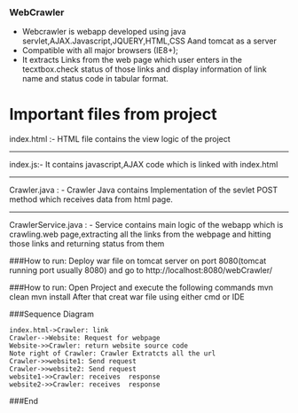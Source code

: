 
### WebCrawler

- Webcrawler is webapp developed using java servlet,AJAX.Javascript,JQUERY,HTML,CSS Aand tomcat as a server
- Compatible with all major browsers (IE8+);
- It extracts Links from the web page which user enters in the tecxtbox.check status of those links and display information of link name and status code in tabular format.

# Important files from project
index.html :- HTML file contains the view logic of the project

-------------
index.js:- It contains javascript,AJAX code which is linked with index.html

-------------
Crawler.java : - Crawler Java contains Implementation of the sevlet POST method
which receives data from html page.

-------------
CrawlerService.java : - Service contains main logic of the webapp which is crawling.web page,extracting all the links from the webpage and hitting those links and returning status from them

###How to run:
 Deploy war file on tomcat server on port 8080(tomcat running port usually 8080) and go to http://localhost:8080/webCrawler/
 
 ###How to run:
Open Project and execute the following commands
mvn clean 
mvn install 
After that creat war file using either cmd or IDE

###Sequence Diagram
                    
```seq
index.html->Crawler: link 
Crawler-->Website: Request for webpage 
Website->>Crawler: return website source code
Note right of Crawler: Crawler Extratcts all the url
Crawler->>website1: Send request
Crawler->>website2: Send request
website1->>Crawler: receives  response
website2->>Crawler: receives  response
```

###End
